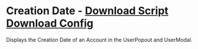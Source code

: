 # Creation Date - [Download Script](https://raw.githubusercontent.com/mwittrien/BetterDiscordAddons/master/PluginsV2/CreationDate/index.js) [Download Config](https://raw.githubusercontent.com/mwittrien/BetterDiscordAddons/master/PluginsV2/CreationDate/config.json)

Displays the Creation Date of an Account in the UserPopout and UserModal.
